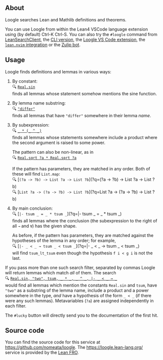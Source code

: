 ## About
Loogle searches Lean and Mathlib definitions and theorems.

You can use Loogle from within the Lean4 VSCode language extension using (by default) Ctrl-K Ctrl-S. You can also try the `#loogle` command from [LeanSearchClient](https://github.com/leanprover-community/LeanSearchClient), the [CLI version](https://github.com/nomeata/loogle), the [Loogle VS Code extension](https://marketplace.visualstudio.com/items?itemName=ShreyasSrinivas.loogle-lean), the [`lean.nvim` integration](https://github.com/Julian/lean.nvim#features) or the [Zulip bot](https://github.com/nomeata/loogle#zulip-bot).

## Usage

Loogle finds definitions and lemmas in various ways:

1. By constant:\
   🔍 [`Real.sin`](?q=Real.sin)\
   finds all lemmas whose statement somehow mentions the sine function.

2. By lemma name substring:\
   🔍 [`"differ"`](?q="differ")\
   finds all lemmas that have `"differ"` somewhere in their lemma _name_.

3. By subexpression:\
   🔍 [`_ * (_ ^ _)`](?q=_+*+(_+^+_))\
   finds all lemmas whose statements somewhere include a product where the second argument is
   raised to some power.

   The pattern can also be non-linear, as in\
   🔍 [`Real.sqrt ?a * Real.sqrt ?a`](?q=Real.sqrt+%3Fa+*+Real.sqrt+%3Fa)

   If the pattern has parameters, they are matched in any order. Both of these will find `List.map`:\
   🔍 [`(?a -> ?b) -> List ?a -> List ?b`](?q=(?a -> ?b) -> List ?a -> List ?b)\
   🔍 [`List ?a -> (?a -> ?b) -> List ?b`](?q=List ?a -> (?a -> ?b) -> List ?b)

4. By main conclusion:\
   🔍 [`|- tsum _ = _ * tsum _`](?q=|- tsum _ = _ * tsum _)\
   finds all lemmas where the conclusion (the subexpression to the right of all `→` and `∀`) has the
   given shape.

   As before, if the pattern has parameters, they are matched against the hypotheses of
   the lemma in any order; for example,\
   🔍 [`|- _ < _ → tsum _ < tsum _`](?q=|- _ < _ → tsum _ < tsum _)\
   will find `tsum_lt_tsum` even though the hypothesis `f i < g i` is not the last.


If you pass more than one such search filter, separated by commas Loogle will return lemmas which match _all_ of them.
The search\
🔍 [`Real.sin, "two", tsum, _ * _, _ ^ _, |- _ < _ → _`](?q=Real.sin,+"two",+tsum,+_+*+_,+_+^+_,+|-+_+<+_+→+_)\
would find all lemmas which mention the constants `Real.sin` and `tsum`, have `"two"` as a
substring of the lemma name, include a product and a power somewhere in the type, *and* have a
hypothesis of the form `_ < _` (if there were any such lemmas). Metavariables (`?a`) are assigned independently in each filter.

The `#lucky` button will directly send you to the documentation of the first hit.

## Source code

You can find the source code for this service at <https://github.com/nomeata/loogle>.
The <https://loogle.lean-lang.org/> service is provided by the <a href="https://lean-fro.org/">Lean FRO</a>.

